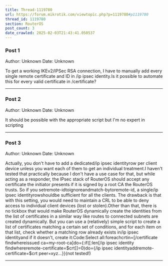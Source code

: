 ```yaml
---
title: Thread-1119780
url: https://forum.mikrotik.com/viewtopic.php?p=1119780#p1119780
thread_id: 1119780
section: RouterOS
post_count: 3
date_crawled: 2025-02-03T21:43:41.050537
---
```


### Post 1
Author: Unknown
Date: Unknown

To get a working IKEv2/IPSec RSA connection, I have to manually add every single remote certificate and ID in /ip ipsec identity.Is it possible to automate this for every valid certificate in /certificate?

---
### Post 2
Author: Unknown
Date: Unknown

It should be possible with the appropriate script but I'm no expert in scripting

---
### Post 3
Author: Unknown
Date: Unknown

Actually, you don't have to add a dedicated/ip ipsec identityrow per client device unless you want each of them to get an individual treatment.I haven't tested that practically because I don't have a use case for that, but while acting as a responder, the IPsec stack of RouterOS should accept any certificate the initiator presents if it is signed by a root CA the RouterOS trusts. So if you setremote-idtoignoreandmatch-bytoremote-id, a single/ip ipsec identityrowshouldbe sufficient for all the clients. The drawback is that with this setting, you would need to maintain a CRL to be able to deny access to individual client devices (lost or stolen).Other than that, there is no tickbox that would make RouterOS dynamically create the identities from the list of certificates in a similar way like routes to connected subnets are created dynamically. But you can use a (relatively) simple script to create a list of certificates matching a certain set of conditions, and for each item on that list, check whether a matching row already exists in/ip ipsec identityand if it doesn't, create it:Code:Select all:foreachcrtin=[/certificate findwhereissued ca=my-root-ca]do={:if([:len[/ip ipsec identity findwhereremote-certificate=$crt]]=0)do={/ip ipsec identityaddremote-certificate=$crt peer=xyz...}}(not tested!)

---
